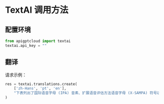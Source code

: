 # TextAI 调用方法

## 配置环境
```python
from apigptcloud import textai
textai.api_key = ""
```

## 翻译
请求示例：
```python
res = textai.translations.create(
    ['zh-Hans', 'pt', 'en'],
    "下表列出了国际语音字母 (IPA) 音素、扩展语音评估方法语音字母 (X-SAMPA) 符号以及亚马逊 Polly 支持的巴西葡萄牙语语音的相应变量。"
)
```
